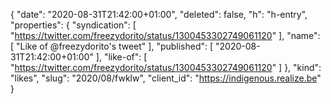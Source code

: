{
  "date": "2020-08-31T21:42:00+01:00",
  "deleted": false,
  "h": "h-entry",
  "properties": {
    "syndication": [
      "https://twitter.com/freezydorito/status/1300453302749061120"
    ],
    "name": [
      "Like of @freezydorito's tweet"
    ],
    "published": [
      "2020-08-31T21:42:00+01:00"
    ],
    "like-of": [
      "https://twitter.com/freezydorito/status/1300453302749061120"
    ]
  },
  "kind": "likes",
  "slug": "2020/08/fwklw",
  "client_id": "https://indigenous.realize.be"
}
